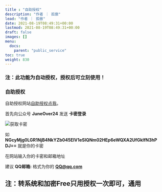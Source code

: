 ```yaml
---
title : "自助授权"
description: "作者 ｜ 孤傲"
lead: "作者 ｜ 孤傲"
date: 2021-08-19T08:49:31+00:00
lastmod: 2021-08-19T08:49:31+00:00
draft: false 
images: []
menu:
  docs:
    parent: "public_service"
toc: true
weight: 830
---
```


### 注：此功能为自动授权，授权后可立刻使用！

### 自助授权

自助授权网站[自助授权点我](https://shop.gushao.club/buy/21)。

首先向公众号 **JuneOver24** 发送 **卡密登录**

![获取卡密](https://beautify.gushao.club/docs/public_service/SkinSQ/image.png)

如 **NGcyMjg0LGR1NjB4NkYZb045ElV1eSlQNm02HEp6eWQXA2UfGkIfN3hPDJ==** 就是你的卡密

在网站输入你的卡密和邮箱地址

建议 **QQ邮箱:** 格式为你的 **QQ@qq.com**

## 注：转系统和加密Free只用授权一次即可，通用

